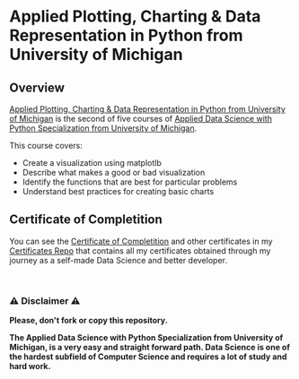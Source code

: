 # Applied Plotting, Charting & Data Representation in Python from University of Michigan

## Overview
[Applied Plotting, Charting & Data Representation in Python from University of Michigan](https://www.coursera.org/learn/python-plotting?specialization=data-science-python) is the second of five courses of [Applied Data Science with Python Specialization from University of Michigan](https://www.coursera.org/specializations/data-science-python). 

This course covers:

- Create a visualization using matplotlb
- Describe what makes a good or bad visualization
- Identify the functions that are best for particular problems
- Understand best practices for creating basic charts

## Certificate of Completition
You can see the [Certificate of Completition](https://github.com/AlessandroCorradini/Certificates/blob/master/Coursera%20-%20Applied%20Plotting%2C%20Charting%20and%20Data%20Representation%20in%20Python%20Certificate%20-%20University%20of%20Michigan.pdf) and other certificates in my [Certificates Repo](https://github.com/AlessandroCorradini/Certificates) that contains all my certificates obtained through my journey as a self-made Data Science and better developer.

<br/>

### ⚠️ Disclaimer ⚠️
**Please, don't fork or copy this repository.**

**The Applied Data Science with Python Specialization from University of Michigan, is a very easy and straight forward path. Data Science is one of the hardest subfield of Computer Science and requires a lot of study and hard work.**